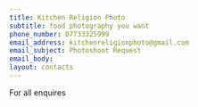 ```yaml
---
title: Kitchen Religion Photo
subtitle: food photography you want
phone_number: 07733325999
email_address: kitchenreligionphoto@gmail.com
email_subject: Photoshoot Request
email_body: 
layout: contacts
---
```


For all enquires
